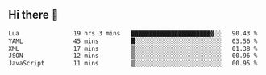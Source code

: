 ## Hi there 👋
<!--START_SECTION:waka-->

```txt
Lua               19 hrs 3 mins   ██████████████████████▓░░   90.43 %
YAML              45 mins         █░░░░░░░░░░░░░░░░░░░░░░░░   03.56 %
XML               17 mins         ▒░░░░░░░░░░░░░░░░░░░░░░░░   01.38 %
JSON              12 mins         ▒░░░░░░░░░░░░░░░░░░░░░░░░   00.96 %
JavaScript        11 mins         ▒░░░░░░░░░░░░░░░░░░░░░░░░   00.95 %
```

<!--END_SECTION:waka-->
